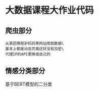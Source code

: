 # 大数据课程大作业代码
## 爬虫部分

    从美团携程驴妈妈等网站爬取数据\
    基本上都是动态页面还好没有加密\
    代理IP的API更换成自己的

## 情感分类部分
基于BERT模型的二分类

